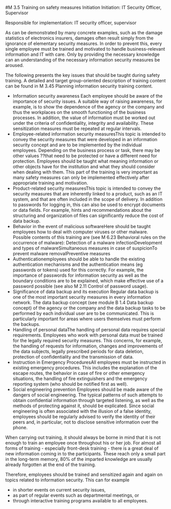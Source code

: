 #M 3.5 Training on safety measures
Initiation Initiation: IT Security Officer, Supervisor

Responsible for implementation: IT security officer, supervisor

As can be demonstrated by many concrete examples, such as the damage statistics of electronics insurers, damages often result simply from the ignorance of elementary security measures. In order to prevent this, every single employee must be trained and motivated to handle business-relevant information and IT with care. Only by providing the necessary knowledge can an understanding of the necessary information security measures be aroused.

The following presents the key issues that should be taught during safety training. A detailed and target group-oriented description of training content can be found in M 3.45 Planning information security training content.

* Information security awareness Each employee should be aware of the importance of security issues. A suitable way of raising awareness, for example, is to show the dependence of the agency or the company and thus the workplaces on the smooth functioning of the business processes. In addition, the value of information must be worked out under the criteria of confidentiality, integrity and availability. These sensitization measures must be repeated at regular intervals.
* Employee-related information security measuresThis topic is intended to convey the security measures that were developed in an information security concept and are to be implemented by the individual employees. Depending on the business process or task, there may be other values ??that need to be protected or have a different need for protection. Employees should be taught what meaning information or other objects have for the institution and what they should consider when dealing with them. This part of the training is very important as many safety measures can only be implemented effectively after appropriate training and motivation.
* Product-related security measuresThis topic is intended to convey the security measures that are inherently linked to a product, such as an IT system, and that are often included in the scope of delivery. In addition to passwords for logging in, this can also be used to encrypt documents or data fields. For example, hints and recommendations about the structuring and organization of files can significantly reduce the cost of data backup.
* Behavior in the event of malicious softwareHere should be taught employees how to deal with computer viruses or other malware. Possible contents of this training are (see M 6.23 Behavioral rules on the occurrence of malware): Detection of a malware infectionDevelopment and types of malwareSimultaneous measures in case of suspicionTo prevent malware removalPreventive measures
* Authenticationemployees should be able to handle the existing authentication mechanisms and the authentication means (eg passwords or tokens) used for this correctly. For example, the importance of passwords for information security as well as the boundary conditions are to be explained, which make effective use of a password possible (see also M 2.11 Control of password usage).
* Significance of data backup and its execution Regular data backup is one of the most important security measures in every information network. The data backup concept (see module B 1.4 Data backup concept) of the agency or the company and the data backup tasks to be performed by each individual user are to be communicated. This is particularly important for areas where users themselves must perform the backups.
* Handling of personal dataThe handling of personal data requires special requirements. Employees who work with personal data must be trained for the legally required security measures. This concerns, for example, the handling of requests for information, changes and improvements of the data subjects, legally prescribed periods for data deletion, protection of confidentiality and the transmission of data.
* Instruction in Emergency ProceduresAll employees must be instructed in existing emergency procedures. This includes the explanation of the escape routes, the behavior in case of fire or other emergency situations, the handling of fire extinguishers and the emergency reporting system (who should be notified first as well).
* Social engineering prevention Employees should be made aware of the dangers of social engineering. The typical patterns of such attempts to obtain confidential information through targeted listening, as well as the methods of protecting against it, should be explicated. Since social engineering is often associated with the illusion of a false identity, employees should be regularly advised to verify the identity of their peers and, in particular, not to disclose sensitive information over the phone.


When carrying out training, it should always be borne in mind that it is not enough to train an employee once throughout his or her job. For almost all forms of training - especially front-desk training - there is a great deal of new information coming in to the participants. These reach only a small part in the long-term memory, 80% of the imparted knowledge are usually already forgotten at the end of the training.

Therefore, employees should be trained and sensitized again and again on topics related to information security. This can for example

* in shorter events on current security issues,
* as part of regular events such as departmental meetings, or
* through interactive training programs available to all employees.




